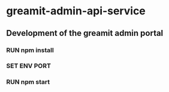 # greamit-admin-api-service

## Development of the greamit admin portal

### RUN npm install

### SET ENV PORT

### RUN npm start

